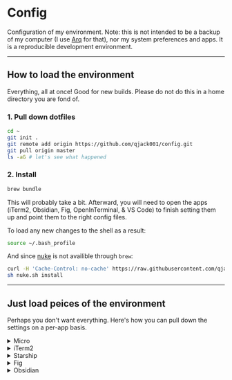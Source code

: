 # Config

Configuration of my environment. Note: this is not intended to be a backup
of my computer (I use [Arq](https://www.arqbackup.com) for that), nor my
system preferences and apps. It is a reproducible development environment.

---

## How to load the environment

Everything, all at once! Good for new builds. Please do not do this in
a home directory you are fond of.

### 1. Pull down dotfiles

```bash
cd ~
git init .
git remote add origin https://github.com/qjack001/config.git
git pull origin master
ls -aG # let's see what happened
```


### 2. Install

```bash
brew bundle
```

This will probably take a bit. Afterward, you will need to open the
apps (iTerm2, Obsidian, Fig, OpenInTerminal, & VS Code) to finish
setting them up and point them to the right config files.

To load any new changes to the shell as a result:

```bash
source ~/.bash_profile
```

And since [nuke](https://github.com/qjack001/nuke) is not availible through `brew`:

```bash
curl -H 'Cache-Control: no-cache' https://raw.githubusercontent.com/qjack001/nuke/main/nuke.sh -o nuke.sh
sh nuke.sh install
```

---

## Just load peices of the environment

Perhaps you don't want everything. Here's how you can pull down the
settings on a per-app basis.


<details>
  <summary>Micro</summary>
  
  Make sure it's installed:
  
  ```bash
  brew install micro
  # or if brew is not an option:
  # curl https://getmic.ro | bash
  ```
  
  then:
  
  ```bash
  curl https://codeload.github.com/qjack001/config/tar.gz/main | tar -xz --strip=2 config-main/.config/micro
  mv -i micro ~/.config/
  ```
</details>

<details>
  <summary>iTerm2</summary>
  
  Make sure it's installed:
  
  ```bash
  brew install --cask iterm2
  ```
  
  then:
  
  ```bash
  curl https://codeload.github.com/qjack001/config/tar.gz/main | tar -xz --strip=2 config-main/.config/iterm2
  mv -i iterm2 ~/.config/
  ```
  
  Once downloaded, open iTerm2 and go to **Preferences > General > Preferences > Load preferences from a custom folder or URL**.
  In the text input field, write: `~/.config/iterm2`. See also: [Installing Dracula theme for iTerm2](https://draculatheme.com/iterm).
</details>

<details>
  <summary>Starship</summary>
  
  Make sure it's installed:
  
  ```bash
  brew install starship
  ```
  
  and add `eval "$(starship init bash)"` to the end of your `.bashrc` file. Then:
  
  ```bash
  curl https://codeload.github.com/qjack001/config/tar.gz/main | tar -xz --strip=2 config-main/.config/starship.toml
  mv -i starship.toml ~/.config/
  ```
</details>

<details>
  <summary>Fig</summary>
  
  Make sure it's installed:
  
  ```bash
  brew install --cask fig
  ```
  
  then open the Fig app (in your applications folder) and complete the setup guide.
  Once finished, install the settings (note you may need to run `fig app set-path` afterwards):
  
  ```bash
  curl https://codeload.github.com/qjack001/config/tar.gz/main | tar -xz --strip=2 config-main/.fig/settings.json
  mv -i settings.json ~/.fig/
  ```
</details>

<details>
  <summary>Obsidian</summary>
  
  Make sure it's installed:
  
  ```bash
  brew install --cask obsidian
  ```
  
  then:
  
  ```bash
  curl https://codeload.github.com/qjack001/config/tar.gz/main | tar -xz --strip=2 config-main/.config/.obsidian
  mv -i .obsidian ~/Documents/Notes/ # I'm assuming Obsidian has already made a notes folder here
  ```
</details>
